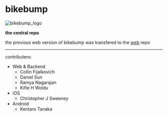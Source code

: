 # bikebump


![bikebump_logo](https://dl.dropboxusercontent.com/u/16365575/images/bikebump/bell_android.png)

**the central repo**

the previous web version of bikebump was transfered to the [web](https://github.com/yasushisakai/bikebump.git) repo

---
contributers:
  - Web & Backend
    - Collin Fijalkovich
    - Daniel Sun
    - Ramya Nagarajan
    - Kifle H Woldu
  - iOS
    - Christopher J Sweeney
  - Android
    - Kentaro Tanaka